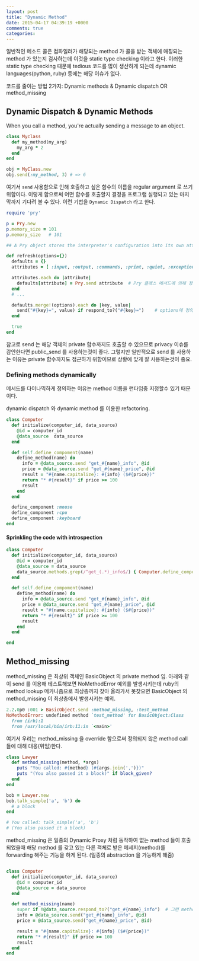 ```yaml
---
layout: post
title: "Dynamic Method"
date: 2015-04-17 04:39:19 +0000
comments: true
categories: 
---
```


일반적인 메소드 콜은 컴파일러가 해당되는 method 가 콜을 받는 객체에 매칭되는 method 가 있는지 검사하는데 이것을 static type checking 이라고 한다. 이러한 static type checking 때문에 tedious 코드를 많이 생산하게 되는데 dynamic languages(python, ruby) 등에는 해당 이슈가 없다.

코드를 줄이는 방법 2가지: Dynamic methods & Dynamic dispatch OR method_missing

## Dynamic Dispatch & Dynamic Methods

When you call a method, you're actually sending a message to an object.
```ruby
class Myclass
  def my_method(my_arg)
    my_arg * 2
  end
end

obj = MyClass.new
obj.send(:my_method, 3) # => 6
```

여기서 `send` 사용함으로 인해 호출하고 싶은 함수의 이름을 regular argument 로 쓰기 위함이다. 이렇게 함으로써 어떤 함수를 호출할지 결정을 프로그램 실행되고 있는 마지막까지 기다려 볼 수 있다. 이런 기법을 `Dynamic Dispatch` 라고 한다.

```ruby
require 'pry'

p = Pry.new
p.memory_size = 101
p.memory_size   # 101


```

```ruby
## A Pry object stores the interpreter's configuration into its own attributes, such as memory_size and quiet

def refresh(options={})
  defaults = {}
  attributes = [ :input, :output, :commands, :print, :quiet, :exception_handler, :hooks, :custom_completions, :prompt, :memory_size, :extra_sticky_locals ]

  attributes.each do |attribute|
    defaults[attribute] = Pry.send attribute  # Pry 클래스 메서드에 의해 정해진 값으로 defaults 를 초기화
  end
  # ...

  defaults.merge!(options).each do |key, value|
    send("#{key}=", value) if respond_to?("#{key}=")    # options에 정의된 값들에 대해 응답하면 해당 값을 defaults 에서 업데이트
  end

  true
end


```

참고로 send 는 해당 객체의 private 함수까지도 호출할 수 있으므로 privacy 이슈를 감안한다면 public_send 를 사용하는것이 좋다. 그렇지만 일반적으로 send 를 사용하는 이유는 private 함수까지도 접근하기 위함이므로 상황에 맞게 잘 사용하는것이 중요.


### Defining methods dynamically

메서드를 다이나믹하게 정의하는 이유는 method 이름을 런타임중 지정할수 있기 때문이다.

dynamic dispatch 와 dynamic method 를 이용한 refactoring.

```ruby
class Computer
  def initialize(computer_id, data_source)
    @id = computer_id
    @data_source  data_source
  end

  def self.define_compoment(name)
    define_method(name) do
      info = @data_source.send "get_#{name}_info", @id
      price = @data_source.send "get_#{name}_price", @id
      result = "#{name.capitalize}: #{info} ($#{price})"
      return "* #{result}" if price >= 100
      result
    end
  end

  define_component :mouse
  define_component :cpu
  define_component :keyboard
end
```

#### Sprinkling the code with introspection
```ruby
class Computer
  def initialize(computer_id, data_source)
    @id = computer_id
    @data_source = data_source
    data_source.methods.grep(/^get_(.*)_info$/) { Computer.define_component $1 }
  end

  def self.define_compoment(name)
    define_method(name) do
      info = @data_source.send "get_#{name}_info", @id
      price = @data_source.send "get_#{name}_price", @id
      result = "#{name.capitalize}: #{info} ($#{price})"
      return "* #{result}" if price >= 100
      result
    end
  end

end
```

## Method_missing

method_missing 은 최상위 객체인 BasicObject 의 private method 임. 아래와 같이 send 를 이용해 테스트해보면 NoMethodError 예외를 발생시키는데 ruby의 method lookup 메카니즘으로 최상층까지 찾아 올라가서 못찾으면 BasicObject 의 method_missing 이 최상층에서 발생시키는 예외.
```ruby
2.2.0p0 :001 > BasicObject.send :method_missing, :test_method
NoMethodError: undefined method `test_method' for BasicObject:Class
  from (irb):1
  from /usr/local/bin/irb:11:in `<main>'
```

여기서 우리는 method_missing 을 override 함으로써 정의되지 않은 method call 들에 대해 대응(위임)한다.

```ruby
class Lawyer
  def method_missing(method, *args)
    puts "You called: #{method} (#{args.join(',')})"
    puts "(You also passed it a block)" if block_given?
  end
end

bob = Lawyer.new
bob.talk_simple('a', 'b') do
  # a block
end

# You called: talk_simple('a', 'b')
# (You also passed it a block)
```

method_missing 은 일종의 Dynamic Proxy 처럼 동작하여 없는 method 들이 호출되었을때 해당 method 를 갖고 있는 다른 객체로 받은 메세지(method)를 forwarding 해주는 기능을 하게 된다. (일종의 abstraction 을 가능하게 해줌)

```ruby

class Computer
  def initialize(computer_id, data_source)
    @id = computer_id
    @data_source = data_source
  end

  def method_missing(name)
    super if !@data_source.respond_to?("get_#{name}_info")  # 그런 method 가 없으면 최상위의 BasicObject 의 method_missing 을 호출해서 예외를 발생시킨다.
    info = @data_source.send("get_#{name}_info", @id)
    price = @data_source.send("get_#{name}_price", @id)

    result = "#{name.capitalize}: #{info} ($#{price})"
    return "* #{result}" if price >= 100
    result
  end
end

```










